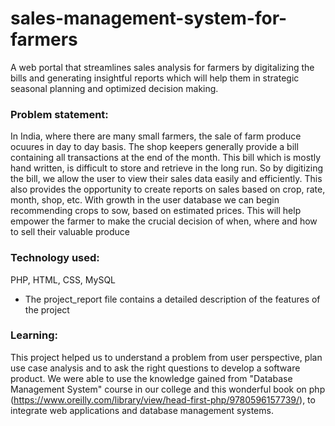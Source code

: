 # sales-management-system-for-farmers

A web portal that streamlines sales analysis for farmers by digitalizing the bills and generating insightful reports which will help them in strategic seasonal planning and optimized decision making.

### Problem statement:
In India, where there are many small farmers, the sale of farm produce ocuures in day to day basis. The shop keepers generally provide a bill containing all transactions at the end of the month. This bill which is mostly hand written, is difficult to store and retrieve in the long run. So by digitizing the bill, we allow the user to view their sales data easily and efficiently. This also provides the opportunity to create reports on sales based on crop, rate, month, shop, etc. 
With growth in the user database we can begin recommending crops to sow, based on estimated prices. This will help empower the farmer to make the crucial decision of when, where and how to sell their valuable produce

### Technology used: 
PHP, HTML, CSS, MySQL

* The project_report file contains a detailed description of the features of the project

### Learning:
This project helped us to understand a problem from user perspective, plan use case analysis and to ask the right questions to develop a software product. We were able to use the knowledge gained from "Database Management System" course in our college and this wonderful book on php (https://www.oreilly.com/library/view/head-first-php/9780596157739/), to integrate web applications and database management systems.

